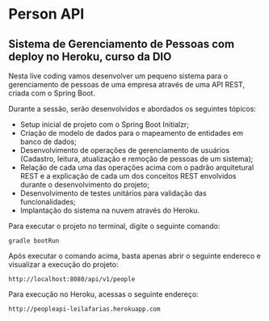 # Person API

## Sistema de Gerenciamento de Pessoas com deploy no Heroku, curso da DIO

Nesta live coding vamos desenvolver um pequeno sistema para o gerenciamento de pessoas de uma empresa através de uma API REST, criada com o Spring Boot.

Durante a sessão, serão desenvolvidos e abordados os seguintes tópicos:

- Setup inicial de projeto com o Spring Boot Initialzr;
- Criação de modelo de dados para o mapeamento de entidades em banco de dados;
- Desenvolvimento de operações de gerenciamento de usuários (Cadastro, leitura, atualização e remoção de pessoas de um sistema);
- Relação de cada uma das operações acima com o padrão arquitetural REST e a explicação de cada um dos conceitos REST envolvidos durante o desenvolvimento do projeto;
- Desenvolvimento de testes unitários para validação das funcionalidades;
- Implantação do sistema na nuvem através do Heroku.

Para executar o projeto no terminal, digite o seguinte comando:

```
gradle bootRun
```

Após executar o comando acima, basta apenas abrir o seguinte endereco e visualizar a execução do projeto:

```
http://localhost:8080/api/v1/people
```

Para execução no Heroku, acessas o seguinte endereço:

```
http://peopleapi-leilafarias.herokuapp.com
```
